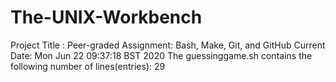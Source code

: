 # The-UNIX-Workbench
Project Title :
Peer-graded Assignment: Bash, Make, Git, and GitHub
Current Date:
Mon Jun 22 09:37:18 BST 2020
The guessinggame.sh  contains the following number of lines(entries):
29

